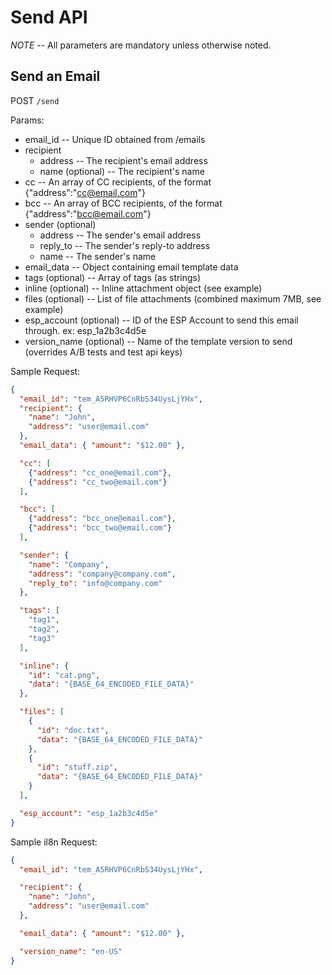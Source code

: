 # Send API

*NOTE* -- All parameters are mandatory unless otherwise noted.

## Send an Email

POST `/send`

Params:

- email_id       -- Unique ID obtained from /emails
- recipient
   - address -- The recipient's email address
   - name (optional) -- The recipient's name
- cc        -- An array of CC recipients, of the format {"address":"cc@email.com"}
- bcc       -- An array of BCC recipients, of the format {"address":"bcc@email.com"}
- sender (optional)
   - address    -- The sender's email address
   - reply_to   -- The sender's reply-to address
   - name       -- The sender's name
- email_data    -- Object containing email template data
- tags (optional)           -- Array of tags (as strings)
- inline (optional)         -- Inline attachment object (see example)
- files (optional)      -- List of file attachments (combined maximum 7MB, see example)
- esp_account (optional)    -- ID of the ESP Account to send this email through. ex: esp_1a2b3c4d5e
- version_name (optional) -- Name of the template version to send (overrides A/B tests and test api keys)

Sample Request:

```json
{
  "email_id": "tem_A5RHVP6CnRbS34UysLjYHx",
  "recipient": {
    "name": "John",
    "address": "user@email.com"
  },
  "email_data": { "amount": "$12.00" },

  "cc": [
    {"address": "cc_one@email.com"},
    {"address": "cc_two@email.com"}
  ],

  "bcc": [
    {"address": "bcc_one@email.com"},
    {"address": "bcc_two@email.com"}
  ],

  "sender": {
    "name": "Company",
    "address": "company@company.com",
    "reply_to": "info@company.com"
  },

  "tags": [
    "tag1",
    "tag2",
    "tag3"
  ],

  "inline": {
    "id": "cat.png",
    "data": "{BASE_64_ENCODED_FILE_DATA}"
  },

  "files": [
    {
      "id": "doc.txt",
      "data": "{BASE_64_ENCODED_FILE_DATA}"
    },
    {
      "id": "stuff.zip",
      "data": "{BASE_64_ENCODED_FILE_DATA}"
    }
  ],

  "esp_account": "esp_1a2b3c4d5e"
}
```

Sample il8n Request:

```json
{
  "email_id": "tem_A5RHVP6CnRbS34UysLjYHx",

  "recipient": {
    "name": "John",
    "address": "user@email.com"
  },

  "email_data": { "amount": "$12.00" },

  "version_name": "en-US"
}
```
